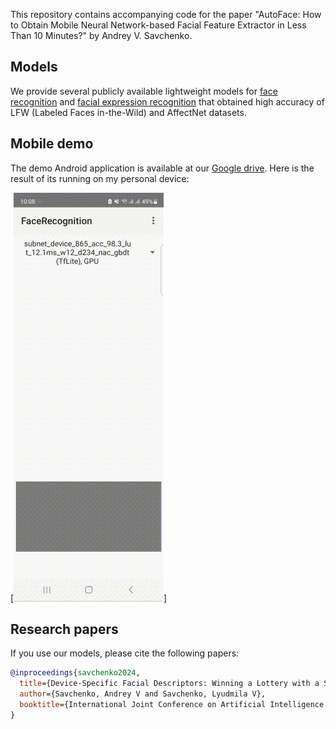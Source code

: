 This repository contains accompanying code for the paper "AutoFace: How to Obtain Mobile Neural Network-based Facial Feature Extractor in Less Than 10 Minutes?" by Andrey V. Savchenko.

## Models
We provide several publicly available lightweight models for [face recognition](models/face_recognition) and [facial expression recognition](models/face_expressions) that obtained high accuracy of LFW (Labeled Faces in-the-Wild) and AffectNet datasets.

## Mobile demo
The demo Android application is available at our [Google drive](https://drive.google.com/drive/folders/1D6z7zeWxFXh63Njm9Y4t4Kt1uf5OfgrT?usp=sharing). Here is the result of its running on my personal device:

[![Demo facial processing](mobile/demo.gif)]

## Research papers

If you use our models, please cite the following papers:

```BibTex
@inproceedings{savchenko2024,
  title={Device-Specific Facial Descriptors: Winning a Lottery with a SuperNet},
  author={Savchenko, Andrey V and Savchenko, Lyudmila V},
  booktitle={International Joint Conference on Artificial Intelligence (IJCAI) - under review},
}
```
